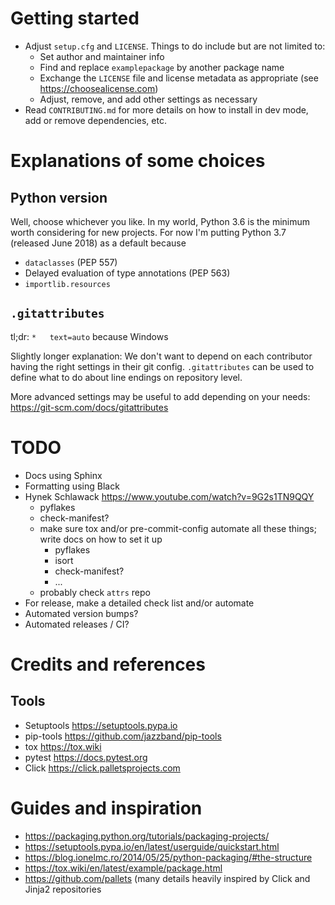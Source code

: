 # Getting started

- Adjust `setup.cfg` and `LICENSE`. Things to do include but are not limited to:
  - Set author and maintainer info
  - Find and replace `examplepackage` by another package name
  - Exchange the `LICENSE` file and license metadata as appropriate (see https://choosealicense.com)
  - Adjust, remove, and add other settings as necessary
- Read `CONTRIBUTING.md` for more details on how to install in dev mode, add or remove dependencies, etc.

# Explanations of some choices

## Python version

Well, choose whichever you like. In my world, Python 3.6 is the minimum worth considering for new projects. For now I'm putting Python 3.7 (released June 2018) as a default because
- `dataclasses` (PEP 557)
- Delayed evaluation of type annotations (PEP 563)
- `importlib.resources`

## `.gitattributes`

tl;dr: `*	text=auto` because Windows

Slightly longer explanation: We don't want to depend on each contributor having the right settings in their git config. `.gitattributes` can be used to define what to do about line endings on repository level.

More advanced settings may be useful to add depending on your needs: https://git-scm.com/docs/gitattributes

# TODO

- Docs using Sphinx
- Formatting using Black
- Hynek Schlawack https://www.youtube.com/watch?v=9G2s1TN9QQY
  - pyflakes
  - check-manifest?
  - make sure tox and/or pre-commit-config automate all these things; write docs on how to set it up
    - pyflakes
    - isort
    - check-manifest?
    - ...
  - probably check `attrs` repo
- For release, make a detailed check list and/or automate
- Automated version bumps?
- Automated releases / CI?

# Credits and references

## Tools

- Setuptools <https://setuptools.pypa.io>
- pip-tools <https://github.com/jazzband/pip-tools>
- tox <https://tox.wiki>
- pytest <https://docs.pytest.org>
- Click <https://click.palletsprojects.com>

# Guides and inspiration
- <https://packaging.python.org/tutorials/packaging-projects/>
- <https://setuptools.pypa.io/en/latest/userguide/quickstart.html>
- <https://blog.ionelmc.ro/2014/05/25/python-packaging/#the-structure>
- <https://tox.wiki/en/latest/example/package.html>
- <https://github.com/pallets> (many details heavily inspired by Click and Jinja2 repositories
